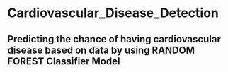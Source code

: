 # Cardiovascular_Disease_Detection
## Predicting the chance of having cardiovascular disease based on data by using RANDOM FOREST Classifier Model 

